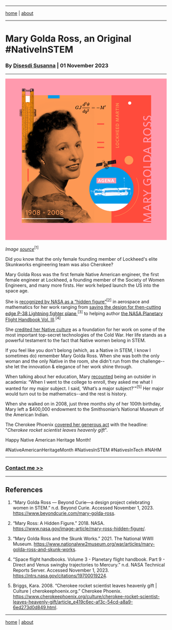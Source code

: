 -------

[home](https://mlops.archi/)  \| [about](https://mlops.archi/about.html) 

-------

# Mary Golda Ross, an Original #NativeInSTEM

### By <a href="https://mlops.archi/about.html" target="_blank" rel="noopener noreferrer">Disesdi Susanna</a> | 01 November 2023

-------


![Mary Golda Ross](images/mary_gold_ross.png)

*Image [source](https://www.beyondcurie.com/mary-golda-ross)*<sup>[1]</sup>


Did you know that the only female founding member of Lockheed's elite Skunkworks engineering team was also Cherokee?

Mary Golda Ross was the first female Native American engineer, the first female engineer at Lockheed, a founding member of the Society of Women Engineers, and many more firsts. Her work helped launch the US into the space age. 

She is [recognized by NASA as a “hidden figure”](https://www.nasa.gov/image-article/mary-ross-hidden-figure/)<sup>[2]</sup> in aerospace and mathematics for her work ranging from [saving the design for then-cutting edge P-38 Lightning fighter plane](https://www.nationalww2museum.org/war/articles/mary-golda-ross-and-skunk-works),<sup>[3]</sup>
 to helping author [the NASA Planetary Flight Handbook Vol. III](https://ntrs.nasa.gov/citations/19700019224).<sup>[4]</sup>

She [credited her Native culture](https://airandspace.si.edu/stories/editorial/mary-g-ross-aerospace-engineer) as a foundation for her work on some of the most important top-secret technologies of the Cold War. Her life stands as a powerful testament to the fact that Native women belong in STEM.

If you feel like you don't belong (which, as a Native in STEM, I know I sometimes do) remember Mary Golda Ross. When she was both the only woman and the only Native in the room, she didn't run from the challenge--she let the innovation & elegance of her work shine through.

When talking about her education, Mary [recounted](https://www.cherokeephoenix.org/culture/cherokee-rocket-scientist-leaves-heavenly-gift/article_e419c6ec-af3c-54cd-a8a9-6ed273d0d849.html) being an outsider in academia: “When I went to the college to enroll, they asked me what I wanted for my major subject. I said, ‘What’s a major subject?'"<sup>[5]</sup> Her major would turn out to be mathematics--and the rest is history.

When she walked on in 2008, just three months shy of her 100th birthday, Mary left a $400,000 endowment to the Smithsonian’s National Museum of the American Indian.

The Cherokee Phoenix [covered her generous act](https://www.cherokeephoenix.org/culture/cherokee-rocket-scientist-leaves-heavenly-gift/article_e419c6ec-af3c-54cd-a8a9-6ed273d0d849.html) with the headline: "*Cherokee rocket scientist leaves heavenly gift*".

Happy Native American Heritage Month!

#NativeAmericanHeritageMonth #NativesInSTEM #NativesInTech #NAHM

-------


### [Contact me >>](https://mlops.archi/about.html)


-------

## References

1. “Mary Golda Ross — Beyond Curie—a design project celebrating women in STEM.” n.d. Beyond Curie. Accessed November 1, 2023. https://www.beyondcurie.com/mary-golda-ross.

2. “Mary Ross: A Hidden Figure.” 2018. NASA. https://www.nasa.gov/image-article/mary-ross-hidden-figure/.

3. “Mary Golda Ross and the Skunk Works.” 2021. The National WWII Museum. https://www.nationalww2museum.org/war/articles/mary-golda-ross-and-skunk-works.

4. “Space flight handbooks. Volume 3 - Planetary flight handbook. Part 9 - Direct and Venus swingby trajectories to Mercury.” n.d. NASA Technical Reports Server. Accessed November 1, 2023. https://ntrs.nasa.gov/citations/19700019224.

5. Briggs, Kara. 2008. “Cherokee rocket scientist leaves heavenly gift | Culture | cherokeephoenix.org.” Cherokee Phoenix. https://www.cherokeephoenix.org/culture/cherokee-rocket-scientist-leaves-heavenly-gift/article_e419c6ec-af3c-54cd-a8a9-6ed273d0d849.html.

-------

[home](https://mlops.archi/)  \| [about](https://mlops.archi/about.html) 
